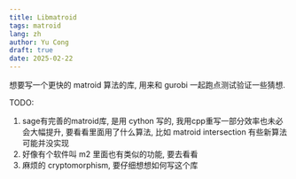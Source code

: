 ```yaml
---
title: Libmatroid
tags: matroid
lang: zh
author: Yu Cong
draft: true
date: 2025-02-22
---
```


想要写一个更快的 matroid 算法的库, 用来和 gurobi 一起跑点测试验证一些猜想.

TODO:

1. sage有完善的matroid库, 是用 cython 写的, 我用cpp重写一部分效率也未必会大幅提升, 要看看里面用了什么算法, 比如 matroid intersection 有些新算法可能并没实现
2. 好像有个软件叫 m2 里面也有类似的功能, 要去看看
3. 麻烦的 cryptomorphism, 要仔细想想如何写这个库